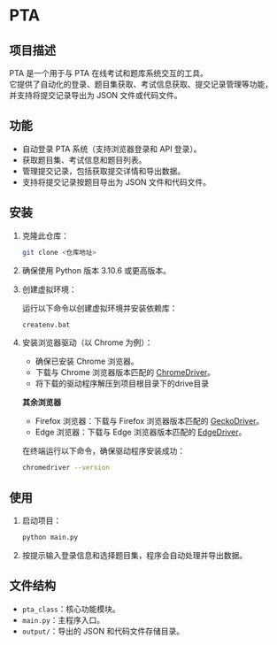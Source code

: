 # PTA

## 项目描述

PTA 是一个用于与 PTA 在线考试和题库系统交互的工具。  
它提供了自动化的登录、题目集获取、考试信息获取、提交记录管理等功能，  
并支持将提交记录导出为 JSON 文件或代码文件。

## 功能

- 自动登录 PTA 系统（支持浏览器登录和 API 登录）。
- 获取题目集、考试信息和题目列表。
- 管理提交记录，包括获取提交详情和导出数据。
- 支持将提交记录按题目导出为 JSON 文件和代码文件。

## 安装

1. 克隆此仓库：

   ```bash
   git clone <仓库地址>
   ```

2. 确保使用 Python 版本 3.10.6 或更高版本。

3. 创建虚拟环境：

   运行以下命令以创建虚拟环境并安装依赖库：

   ```bash
   createnv.bat
   ```

4. 安装浏览器驱动（以 Chrome 为例）：

   - 确保已安装 Chrome 浏览器。
   - 下载与 Chrome 浏览器版本匹配的 [ChromeDriver](https://chromedriver.chromium.org/downloads)。
   - 将下载的驱动程序解压到项目根目录下的drive目录

   **其余浏览器**
   - Firefox 浏览器：下载与 Firefox 浏览器版本匹配的 [GeckoDriver](https://github.com/mozilla/geckodriver/releases)。
   - Edge 浏览器：下载与 Edge 浏览器版本匹配的 [EdgeDriver](https://developer.microsoft.com/microsoft-edge/tools/webdriver/)。

   在终端运行以下命令，确保驱动程序安装成功：

   ```bash
   chromedriver --version
   ```

## 使用

1. 启动项目：

   ```bash
   python main.py
   ```

2. 按提示输入登录信息和选择题目集，程序会自动处理并导出数据。

## 文件结构

- `pta_class`：核心功能模块。
- `main.py`：主程序入口。
- `output/`：导出的 JSON 和代码文件存储目录。
